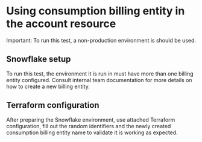 # Using consumption billing entity in the account resource

Important: To run this test, a non-production environment is should be used.

## Snowflake setup

To run this test, the environment it is run in must have more than one billing entity configured.
Consult internal team documentation for more details on how to create a new billing entity.

## Terraform configuration

After preparing the Snowflake environment, use attached Terraform configuration, fill out the random identifiers
and the newly created consumption billing entity name to validate it is working as expected.
